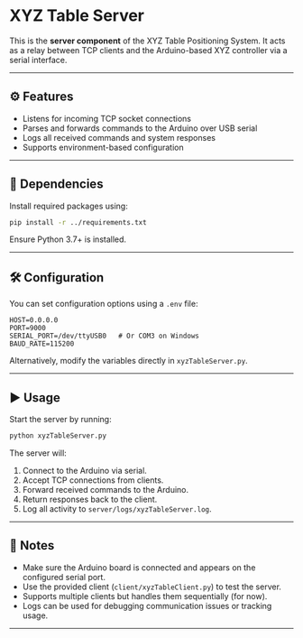 # XYZ Table Server

This is the **server component** of the XYZ Table Positioning System. It acts as a relay between TCP clients and the Arduino-based XYZ controller via a serial interface.

---

## ⚙️ Features

- Listens for incoming TCP socket connections
- Parses and forwards commands to the Arduino over USB serial
- Logs all received commands and system responses
- Supports environment-based configuration

---

## 🧩 Dependencies

Install required packages using:

```bash
pip install -r ../requirements.txt
```

Ensure Python 3.7+ is installed.

---

## 🛠️ Configuration

You can set configuration options using a `.env` file:

```
HOST=0.0.0.0
PORT=9000
SERIAL_PORT=/dev/ttyUSB0   # Or COM3 on Windows
BAUD_RATE=115200
```

Alternatively, modify the variables directly in `xyzTableServer.py`.

---

## ▶️ Usage

Start the server by running:

```bash
python xyzTableServer.py
```

The server will:

1. Connect to the Arduino via serial.
2. Accept TCP connections from clients.
3. Forward received commands to the Arduino.
4. Return responses back to the client.
5. Log all activity to `server/logs/xyzTableServer.log`.

---

## 📝 Notes

- Make sure the Arduino board is connected and appears on the configured serial port.
- Use the provided client (`client/xyzTableClient.py`) to test the server.
- Supports multiple clients but handles them sequentially (for now).
- Logs can be used for debugging communication issues or tracking usage.

---